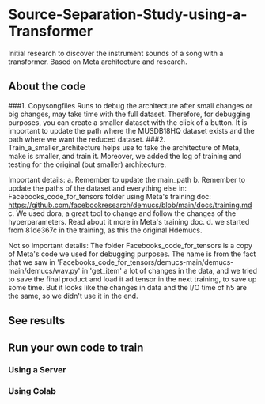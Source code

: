 # Source-Separation-Study-using-a-Transformer
Initial research to discover the instrument sounds of a song with a transformer. Based on Meta architecture and research.

## About the code
###1. Copysongfiles
Runs to debug the architecture after small changes or big changes, may take time with the full dataset. Therefore, for debugging purposes, you can create a smaller dataset with the click of a button. It is important to update the path where the MUSDB18HQ dataset exists and the path where we want the reduced dataset.
###2. Train_a_smaller_architecture
helps use to take the architecture of Meta, make is smaller, and train it. Moreover, we added the log of training and testing for the original (but smaller) architecture. 

Important details: 
a. Remember to update the main_path
b. Remember to update the paths of the dataset and everything else in: Facebooks_code_for_tensors folder using Meta's training doc: https://github.com/facebookresearch/demucs/blob/main/docs/training.md
c. We used dora, a great tool to change and follow the changes of the hyperparameters. Read about it more in Meta's training doc.
d. we started from 81de367c in the training, as this the original Hdemucs.

Not so important details:
The folder Facebooks_code_for_tensors is a copy of Meta's code we used for debugging purposes. The name is from the fact that we saw in 'Facebooks_code_for_tensors/demucs-main/demucs-main/demucs/wav.py' in 'get_item' a lot of changes in the data, and we tried to save the final product and load it ad tensor in the next training, to save up some time. But it looks like the changes in data and the I/O time of h5 are the same, so we didn't use it in the end.

## See results
## Run your own code to train
### Using a Server
### Using Colab
